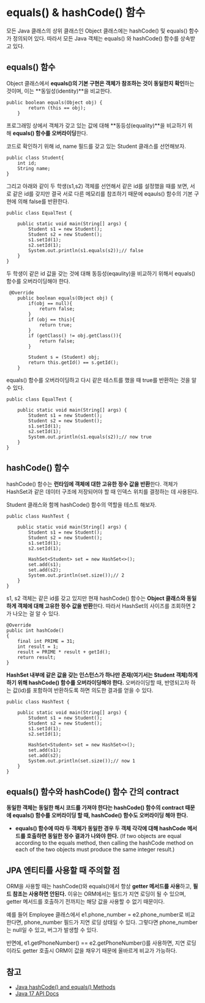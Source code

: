 # equals() & hashCode() 함수

모든 Java 클래스의 상위 클래스인 Object 클래스에는 hashCode() 및 equals() 함수가 정의되어 있다. 따라서 모든 Java 객체는 equals() 와 hashCode() 함수를 상속받고 있다.

## equals() 함수

Object 클래스에서 **equals()의 기본 구현은 객체가 참조하는 것이 동일한지 확인**하는 것이며, 이는 **동일성(identity)**을 비교한다.

```
public boolean equals(Object obj) {
        return (this == obj);
    }
```

프로그래밍 상에서 객체가 갖고 있는 값에 대해 **동등성(equality)**을 비교하기 위해 **equals() 함수를 오버라이딩**한다.

코드로 확인하기 위해 id, name 필드를 갖고 있는 Student 클래스를 선언해보자.

```
public class Student{
    int id;
    String name;
}
```

그리고 아래와 같이 두 학생(s1,s2) 객체를 선언해서 같은 id를 설정했을 때를 보면, 서로 같은 id를 갖지만 결국 서로 다른 메모리를 참조하기 때문에 eqauls() 함수의 기본 구현에 의해 false를 반환한다.

```
public class EqualTest {

    public static void main(String[] args) {
        Student s1 = new Student();
        Student s2 = new Student();
        s1.setId(1);
        s2.setId(1);
        System.out.println(s1.equals(s2));// false
    }
}
```

두 학생이 같은 id 값을 갖는 것에 대해 동등성(eqaulity)을 비교하기 위해서 equals() 함수를 오버라이딩해야 한다.

```
 @Override
    public boolean equals(Object obj) {
        if(obj == null){
            return false;
        }
        if (obj == this){
            return true;
        }
        if (getClass() != obj.getClass()){
            return false;
        }

        Student s = (Student) obj;
        return this.getId() == s.getId();
    }
```

equals() 함수를 오버라이딩하고 다시 같은 테스트를 했을 때 true를 반환하는 것을 알 수 있다.

```
public class EqualTest {

    public static void main(String[] args) {
        Student s1 = new Student();
        Student s2 = new Student();
        s1.setId(1);
        s2.setId(1);
        System.out.println(s1.equals(s2));// now true
    }
}
```

## hashCode() 함수

hashCode() 함수는 **런타임에 객체에 대한 고유한 정수 값을 반환**한다. 객체가 HashSet과 같은 데이터 구조에 저장되어야 할 때 인덱스 위치를 결정하는 데 사용된다.

Student 클래스와 함께 hashCode() 함수의 역할을 테스트 해보자.

```
public class HashTest {

    public static void main(String[] args) {
        Student s1 = new Student();
        Student s2 = new Student();
        s1.setId(1);
        s2.setId(1);

        HashSet<Student> set = new HashSet<>();
        set.add(s1);
        set.add(s2);
        System.out.println(set.size());// 2
    }
}
```

s1, s2 객체는 같은 id를 갖고 있지만 현재 hashCode() 함수는 **Object 클래스와 동일하게 객체에 대해 고유한 정수 값을 반환**한다. 따라서 HashSet의 사이즈를 조회하면 2가 나오는 걸 알 수 있다.

```
@Override
public int hashCode()
{
    final int PRIME = 31;
    int result = 1;
    result = PRIME * result + getId();
    return result;
}
```

**HashSet 내부에 같은 값을 갖는 인스턴스가 하나만 존재(여기서는 Student 객체)하게 하기 위해 hashCode() 함수를 오버라이딩해야 한다.** 오버라이딩할 때, 반영되고자 하는 값(id)를 포함하여 반환하도록 하면 의도한 결과를 얻을 수 있다.

```
public class HashTest {

    public static void main(String[] args) {
        Student s1 = new Student();
        Student s2 = new Student();
        s1.setId(1);
        s2.setId(1);

        HashSet<Student> set = new HashSet<>();
        set.add(s1);
        set.add(s2);
        System.out.println(set.size());// now 1
    }
}
```

## equals() 함수와 hashCode() 함수 간의 contract

**동일한 객체는 동일한 해시 코드를 가져야 한다는 hashCode() 함수의 contract 때문에 equals() 함수를 오버라이딩 할 때, hashCode() 함수도 오버라이딩 해야 한다.**

- **equals() 함수에 따라 두 객체가 동일한 경우 두 객체 각각에 대해 hashCode 메서드를 호출하면 동일한 정수 결과가 나와야 한다.** (If two objects are equal according to the equals method, then calling the hashCode method on each of the two objects must produce the same integer result.)

## JPA 엔티티를 사용할 때 주의할 점

ORM을 사용할 때는 hashCode()와 equals()에서 항상 **getter 메서드를 사용**하고, **필드 참조는 사용하면 안된다.** 이유는 ORM에서는 필드가 지연 로딩이 될 수 있으며, getter 메서드를 호출하기 전까지는 해당 값을 사용할 수 없기 때문이다.

예를 들어 Employee 클래스에서 e1.phone_number = e2.phone_number로 비교한다면, phone_number 필드가 지연 로딩 상태일 수 있다. 그렇다면 phone_number는 null일 수 있고, 버그가 발생할 수 있다.

반면에, e1.getPhoneNumber() == e2.getPhoneNumber()를 사용하면, 지연 로딩이라도 getter 호출시 ORM이 값을 채우기 때문에 올바르게 비교가 가능하다.

## 참고

- [Java hashCode() and equals() Methods](https://howtodoinjava.com/java/basics/java-hashcode-equals-methods/)
- [Java 17 API Docs](https://docs.oracle.com/en/java/javase/17/docs/api/java.base/java/lang/Object.html#hashCode())
